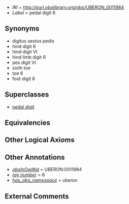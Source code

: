  * *IRI* = http://purl.obolibrary.org/obo/UBERON_0011984
 * *Label* = pedal digit 6

## Synonyms

 * digitus sextus pedis
 * hind digit 6
 * hind digit VI
 * hind limb digit 6
 * pes digit VI
 * sixth toe
 * toe 6
 * foot digit 6

## Superclasses

 * [pedal digit](../../UBERON/66/UBERON_0001466.md)

## Equivalencies


## Other Logical Axioms


## Other Annotations

 * *[oboInOwl#id](../../id/oboInOwl#id.md)* = UBERON:0011984
 * *[ray number](../../UBPROP/04/UBPROP_0000104.md)* = 6
 * *[has_obo_namespace](../../ce/oboInOwl#hasOBONamespace.md)* = uberon

## External Comments

